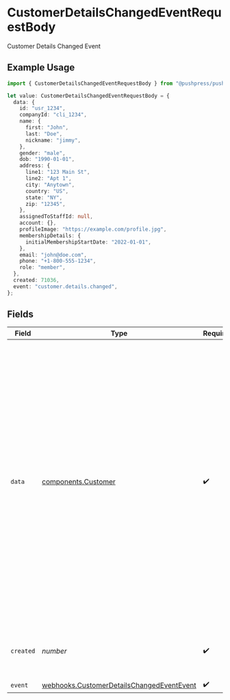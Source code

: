 # CustomerDetailsChangedEventRequestBody

Customer Details Changed Event

## Example Usage

```typescript
import { CustomerDetailsChangedEventRequestBody } from "@pushpress/pushpress/models/webhooks";

let value: CustomerDetailsChangedEventRequestBody = {
  data: {
    id: "usr_1234",
    companyId: "cli_1234",
    name: {
      first: "John",
      last: "Doe",
      nickname: "jimmy",
    },
    gender: "male",
    dob: "1990-01-01",
    address: {
      line1: "123 Main St",
      line2: "Apt 1",
      city: "Anytown",
      country: "US",
      state: "NY",
      zip: "12345",
    },
    assignedToStaffId: null,
    account: {},
    profileImage: "https://example.com/profile.jpg",
    membershipDetails: {
      initialMembershipStartDate: "2022-01-01",
    },
    email: "john@doe.com",
    phone: "+1-800-555-1234",
    role: "member",
  },
  created: 71036,
  event: "customer.details.changed",
};
```

## Fields

| Field                                                                                                                                                                                                                                                                                                                                                                                                                                                                                                                                         | Type                                                                                                                                                                                                                                                                                                                                                                                                                                                                                                                                          | Required                                                                                                                                                                                                                                                                                                                                                                                                                                                                                                                                      | Description                                                                                                                                                                                                                                                                                                                                                                                                                                                                                                                                   | Example                                                                                                                                                                                                                                                                                                                                                                                                                                                                                                                                       |
| --------------------------------------------------------------------------------------------------------------------------------------------------------------------------------------------------------------------------------------------------------------------------------------------------------------------------------------------------------------------------------------------------------------------------------------------------------------------------------------------------------------------------------------------- | --------------------------------------------------------------------------------------------------------------------------------------------------------------------------------------------------------------------------------------------------------------------------------------------------------------------------------------------------------------------------------------------------------------------------------------------------------------------------------------------------------------------------------------------- | --------------------------------------------------------------------------------------------------------------------------------------------------------------------------------------------------------------------------------------------------------------------------------------------------------------------------------------------------------------------------------------------------------------------------------------------------------------------------------------------------------------------------------------------- | --------------------------------------------------------------------------------------------------------------------------------------------------------------------------------------------------------------------------------------------------------------------------------------------------------------------------------------------------------------------------------------------------------------------------------------------------------------------------------------------------------------------------------------------- | --------------------------------------------------------------------------------------------------------------------------------------------------------------------------------------------------------------------------------------------------------------------------------------------------------------------------------------------------------------------------------------------------------------------------------------------------------------------------------------------------------------------------------------------- |
| `data`                                                                                                                                                                                                                                                                                                                                                                                                                                                                                                                                        | [components.Customer](../../models/components/customer.md)                                                                                                                                                                                                                                                                                                                                                                                                                                                                                    | :heavy_check_mark:                                                                                                                                                                                                                                                                                                                                                                                                                                                                                                                            | Schema representing a customer, former customer, or lead served by the company                                                                                                                                                                                                                                                                                                                                                                                                                                                                | {<br/>"id": "usr_1234",<br/>"companyId": "cli_1234",<br/>"name": {<br/>"first": "John",<br/>"last": "Doe",<br/>"nickname": "jimmy"<br/>},<br/>"dob": "1990-01-01",<br/>"gender": "male",<br/>"membershipDetails": {<br/>"initialMembershipStartDate": "2022-01-01"<br/>},<br/>"address": {<br/>"line1": "123 Main St",<br/>"line2": "Apt 1",<br/>"city": "Anytown",<br/>"state": "NY",<br/>"zip": "12345",<br/>"country": "US"<br/>},<br/>"email": "john@doe.com",<br/>"account": {<br/>"type": "primary"<br/>},<br/>"assignedToStaffId": null,<br/>"profileImage": "https://example.com/profile.jpg",<br/>"phone": "+1-800-555-1234",<br/>"role": "member"<br/>} |
| `created`                                                                                                                                                                                                                                                                                                                                                                                                                                                                                                                                     | *number*                                                                                                                                                                                                                                                                                                                                                                                                                                                                                                                                      | :heavy_check_mark:                                                                                                                                                                                                                                                                                                                                                                                                                                                                                                                            | Unix timestamp representing when the event was created                                                                                                                                                                                                                                                                                                                                                                                                                                                                                        |                                                                                                                                                                                                                                                                                                                                                                                                                                                                                                                                               |
| `event`                                                                                                                                                                                                                                                                                                                                                                                                                                                                                                                                       | [webhooks.CustomerDetailsChangedEventEvent](../../models/webhooks/customerdetailschangedeventevent.md)                                                                                                                                                                                                                                                                                                                                                                                                                                        | :heavy_check_mark:                                                                                                                                                                                                                                                                                                                                                                                                                                                                                                                            | N/A                                                                                                                                                                                                                                                                                                                                                                                                                                                                                                                                           |                                                                                                                                                                                                                                                                                                                                                                                                                                                                                                                                               |